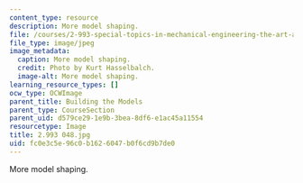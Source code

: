 ```yaml
---
content_type: resource
description: More model shaping.
file: /courses/2-993-special-topics-in-mechanical-engineering-the-art-and-science-of-boat-design-january-iap-2007/fc0e3c5e96c0b1626047b0f6cd9b7de0_2993048.jpg
file_type: image/jpeg
image_metadata:
  caption: More model shaping.
  credit: Photo by Kurt Hasselbalch.
  image-alt: More model shaping.
learning_resource_types: []
ocw_type: OCWImage
parent_title: Building the Models
parent_type: CourseSection
parent_uid: d579ce29-1e9b-3bea-8df6-e1ac45a11554
resourcetype: Image
title: 2.993 048.jpg
uid: fc0e3c5e-96c0-b162-6047-b0f6cd9b7de0
---
```

More model shaping.

